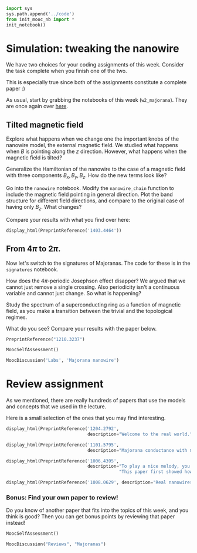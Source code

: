 ```python
import sys
sys.path.append('../code')
from init_mooc_nb import *
init_notebook()
```

# Simulation: tweaking the nanowire

We have two choices for your coding assignments of this week. Consider the task complete when you finish one of the two.

This is especially true since both of the assignments constitute a complete paper :)

As usual, start by grabbing the notebooks of this week (`w2_majorana`). They are once again over [here](http://tiny.cc/topocm_smc).

## Tilted magnetic field

Explore what happens when we change one the important knobs of the nanowire model, the external magnetic field. We studied what happens when $B$ is pointing along the $z$ direction. However, what happens when the magnetic field is tilted?

Generalize the Hamiltonian of the nanowire to the case of a magnetic field with three components $B_x, B_y, B_z$. How do the new terms look like?

Go into the `nanowire` notebook. Modify the `nanowire_chain` function to include the magnetic field pointing in general direction.
Plot the band structure for different field directions, and compare to the original case of having only $B_z$. What changes?

Compare your results with what you find over here:


```python
display_html(PreprintReference('1403.4464'))
```

## From $4\pi$ to $2\pi$.

Now let's switch to the signatures of Majoranas. The code for these is in the `signatures` notebook.

How does the $4\pi$-periodic Josephson effect disapper? We argued that we cannot just remove a single crossing. Also periodicity isn't a continuous variable and cannot just change. So what is happening?

Study the spectrum of a superconducting ring as a function of magnetic field, as you make a transition between the trivial and the topological regimes.

What do you see? Compare your results with the paper below.


```python
PreprintReference("1210.3237")
```


```python
MoocSelfAssessment()
```


```python
MoocDiscussion('Labs', 'Majorana nanowire')
```

# Review assignment

As we mentioned, there are really hundreds of papers that use the models and concepts that we used in the lecture.

Here is a small selection of the ones that you may find interesting.


```python
display_html(PreprintReference('1204.2792',
                               description="Welcome to the real world."))

display_html(PreprintReference('1101.5795',
                               description="Majorana conductance with many modes."))

display_html(PreprintReference('1006.4395',
                               description="To play a nice melody, you just need a keyboard. "
                                           "This paper first showed how Majoranas in wire networks can be moved around"))

display_html(PreprintReference('1008.0629', description="Real nanowires are more complicated."))
```

### Bonus: Find your own paper to review!

Do you know of another paper that fits into the topics of this week, and you think is good?
Then you can get bonus points by reviewing that paper instead!


```python
MoocSelfAssessment()
```


```python
MoocDiscussion("Reviews", "Majoranas")
```
